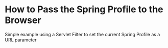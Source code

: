 # How to Pass the Spring Profile to the Browser

Simple example using a Servlet Filter to set the current Spring Profile as a URL parameter 